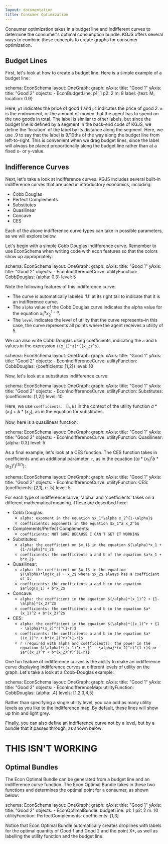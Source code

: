 ```yaml
---
layout: documentation
title: Consumer Optimization
---
```


Consumer optimization takes in a budget line and indifferent curves to determine the consumer's optimal consumption bundle. KGJS offers several ways to combine these concepts to create graphs for consumer optimization. 

## Budget Lines

First, let's look at how to create a budget line. Here is a simple example of a budget line: 

<div width="500" height="450" class="codePreview">
    
schema: EconSchema
layout:
  OneGraph:
    graph:
      xAxis: 
        title: "Good 1"
      yAxis: 
        title: "Good 2"
      objects: 
      - EconBudgetLine:
          p1: 1
          p2: 2
          m: 8
          label: {text: M, location: 0.9}

</div>

Here, `p1` indicates the price of good 1 and `p2` indicates the price of good 2. `m` is the endowment, or the amount of money that the agent has to spend on the two goods in total. The label is similar to other labels, but since the budget line is defined by a segment in the back-end code of KGJS, we define the 'location' of the label by its distance along the segment. Here, we use .9 to say that the label is 9/10ths of the way along the budget line from left-to-right. This is convenient when we drag budget lines, since the label will always be plaecd proportionally along the budget line rather than at a fixed x- or y-value.

## Indifference Curves

Next, let's take a look at indifference curves. KGJS includes several built-in indifference curves that are used in introductory economics, including: 
* Cobb Douglas
* Perfect Complements
* Substitutes 
* Quasilinear
* Concave
* CES

Each of the above indifference curve types can take in possible parameters, as we will explore below. 

Let's begin with a simple Cobb Douglas indifference curve. Remember to use EconSchema when writing code with econ features so that the colors show up appropriately: 


<div width="500" height="450" class="codePreview">
    
schema: EconSchema
layout:
  OneGraph:
    graph:
      xAxis: 
        title: "Good 1"
      yAxis: 
        title: "Good 2"
      objects: 
      - EconIndifferenceCurve:
          utilityFunction:
            CobbDouglas: {alpha: 0.3}
          level: 5
      


</div>

Note the following features of this indifference curve: 
* The curve is automatically labeled 'U' at its right tail to indicate that it is an indifference curve. 
* The `alpha` value of the Cobb Douglas curve indicates the alpha value for the equation $x_1^\alpha x_2^{1-\alpha}$.
* The `level` indicates the level of utility that the curve represents–in this case, the curve represents all points where the agent receives a utility of 5. 

We can also write Cobb Douglas using coefficients, indicating the `a` and `b` values in the expression `((x_1)^a)*((x_2)^b)`.

<div width="500" height="450" class="codePreview">
    
schema: EconSchema
layout:
  OneGraph:
    graph:
      xAxis: 
        title: "Good 1"
      yAxis: 
        title: "Good 2"
      objects: 
      - EconIndifferenceCurve:
          utilityFunction:
            CobbDouglas: {coefficients: [1,2]}
          level: 10

</div>

Now, let's look at a substitutes indifference curve: 

<div width="500" height="450" class="codePreview">
    
schema: EconSchema
layout:
  OneGraph:
    graph:
      xAxis: 
        title: "Good 1"
      yAxis: 
        title: "Good 2"
      objects: 
      - EconIndifferenceCurve:
          utilityFunction:
            Substitutes: {coefficients: [1,2]}
          level: 10

</div>

Here, we use `coefficients: [a,b]` in the context of the utility function $a*(x_1) + b*(x_2)$, as in the equation for substitutes. 

Now, here is a quasilinear function:

<div width="500" height="450" class="codePreview">
    
schema: EconSchema
layout:
  OneGraph:
    graph:
      xAxis: 
        title: "Good 1"
      yAxis: 
        title: "Good 2"
      objects: 
      - EconIndifferenceCurve:
          utilityFunction:
            Quasilinear: {alpha: 0.3}
          level: 5

</div>

As a final example, let's look at a CES function. The CES function takes in coefficients and an additional parameter, `r`, as in the equation $((a*(x_1)^r b*(x_2)^r)^(1/r))$:

<div width="500" height="450" class="codePreview">
    
schema: EconSchema
layout:
  OneGraph:
    graph:
      xAxis: 
        title: "Good 1"
      yAxis: 
        title: "Good 2"
      objects: 
      - EconIndifferenceCurve:
          utilityFunction:
            CES: {coefficients: [2,1], r: .5}
          level: 5

</div>

For each type of indifference curve, 'alpha' and 'coefficients' takes on a different mathematical meaning. These are described here: 
* Cobb Douglas:
    * `alpha: exponent in the equation $x_1^\alpha x_2^{1-\alpha}$`
    * `coefficients: exponents in the equation $x_1^a x_2^b$`
* Complements/Perfect Complements: 
    * `coefficients: NOT SURE BECAUSE I CAN'T GET IT WORKING`
* Substitutes: 
    * `alpha: the coefficient on $x_1$ in the equation $(\alpha)*x_1 + {1-/alpha}*x_2$`
    * `coefficients: the coefficients a and b of the equation $a*x_1 + b*x_2$`
* Quasilinear: 
    * `alpha: the coefficient on $x_1$ in the equation $(\alpha)*log(x_1) + x_2$ where $x_2$ always has a coefficient of 1.`
    * `coefficients: the coefficients a and b in the equation $a*log(x_1) + b*x_2$`
* Concave: 
    * `alpha: the coefficient in the equation $(/alpha)*(x_1)^2 + {1-\alpha}*(x_2)^2$`
    * `coefficients: the coefficients a and b in the equation $a*(x_1)^2 + b*(x_2)^2$`
* CES: 
    * `alpha: the coefficient in the equation $(\alpha)*((x_1)^r + {1 - \alpha}*(x_2)^r)^(1-r)$`
    * `coefficients: the coefficients a and b in the equation $a*((x_1)^r + b*(x_2)^r)^(1-r)$`
    * `r (required with alpha and coefficients): the power in the equation $(\alpha)*((x_1)^r + {1 - \alpha}*(x_2)^r)^(1-r)$ or $a*((x_1)^r + b*(x_2)^r)^(1-r)$`
   
    
One fun feature of indifference curves is the ability to make an indifference curve displaying indifference curves at different levels of utility on the graph. Let's take a look at a Cobb-Douglas example: 


<div width="500" height="450" class="codePreview">
    
schema: EconSchema
layout:
  OneGraph:
    graph:
      xAxis: 
        title: "Good 1"
      yAxis: 
        title: "Good 2"
      objects: 
      - EconIndifferenceMap:
          utilityFunction:
            CobbDouglas: {alpha: .4}
          levels: [1,2,3,4,5]

</div>

Rather than specifying a single utility level, you can add as many utility levels as you like to the indifference map. By default, these lines will show up thin and light grey. 

Finally, you can also define an indifference curve not by a level, but by a bundle that it passes through, as shown below: 

# THIS ISN'T WORKING




## Optimal Bundles

The Econ Optimal Bundle can be generated from a budget line and an indifference curve function. The Econ Optimal Bundle takes in these two functions and determines the optimal point for a consumer, as shown below: 

<div width="500" height="450" class="codePreview">
    
schema: EconSchema
layout:
  OneGraph:
    graph:
      xAxis: 
        title: "Good 1"
      yAxis: 
        title: "Good 2"
      objects: 
      - EconOptimalBundle:
          budgetLine:
            p1: 1
            p2: 2
            m: 10
          utilityFunction:
            PerfectComplements:
              coefficients: [1,3]

</div>

Notice that Econ Optimal Bundle automatically creates droplines with labels for the optimal quantity of Good 1 and Good 2 and the point X*, as well as labelling the utility function and the budget line. 

